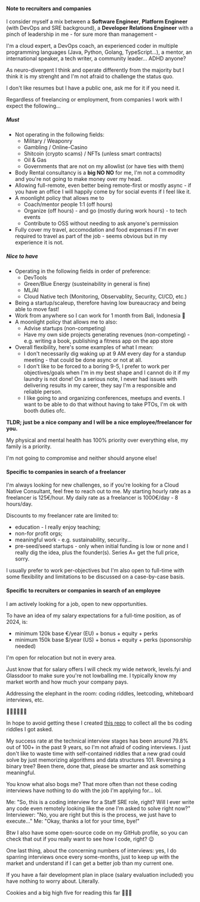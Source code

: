#### Note to recruiters and companies

I consider myself a mix between a **Software Engineer**, **Platform Engineer** (with DevOps and SRE background), a **Developer Relations Engineer** with a pinch of leadership in me - for sure more than management - 

I'm a cloud expert, a DevOps coach, an experienced coder in multiple programming languages (Java, Python, Golang, TypeScript...), a mentor, an international speaker, a tech writer, a community leader... ADHD anyone?

As neuro-divergent I think and operate differently from the majority but I think it is my strenght and I'm not afraid to challenge the status quo.

I don't like resumes but I have a public one, ask me for it if you need it.

Regardless of freelancing or employment, from companies I work with I expect the following...

##### Must 

- Not operating in the following fields:
  - Military / Weaponry
  - Gambling / Online-Casino
  - Shitcoin (crypto scams) / NFTs (unless smart contracts)
  - Oil & Gas
  - Governments that are not on my allowlist (or have ties with them) 
- Body Rental consultancy is a **big NO NO** for me, I'm not a commodity and you're not going to make money over my head.
- Allowing full-remote, even better being remote-first or mostly async - if you have an office I will happily come by for social events if I feel like it.
- A moonlight policy that allows me to
  - Coach/mentor people 1:1 (off hours)
  - Organize (off hours) - and go (mostly during work hours) - to tech events 
  - Contribute to OSS without needing to ask anyone's permission
- Fully cover my travel, accomodation and food expenses if I'm ever required to travel as part of the job - seems obvious but in my experience it is not.

##### Nice to have

- Operating in the following fields in order of preference:
  - DevTools
  - Green/Blue Energy (susteinability in general is fine)
  - ML/AI
  - Cloud Native tech (Monitoring, Observablity, Security, CI/CD, etc.)
- Being a startup/scaleup, therefore having low bureaucracy and being able to move fast!
- Work from anywhere so I can work for 1 month from Bali, Indonesia 🤩
-  A moonlight policy that allows me to also:
   - Advise startups (non-competing)
   - Have my own side projects generating revenues (non-competing) - e.g. writing a book, publishing a fitness app on the app store
- Overall flexibility, here's some examples of what I mean:
  - I don't necessarily dig waking up at 9 AM every day for a standup meeting - that could be done async or not at all.
  - I don't like to be forced to a boring 9-5, I prefer to work per objectives/goals when I'm in my best shape and I cannot do it if my laundry is not done! On a serious note, I never had issues with delivering results in my career, they say I'm a responsible and reliable person.
  - I like going to and organizing conferences, meetups and events. I want to be able to do that without having to take PTOs, I'm ok with booth duties ofc.


**TLDR; just be a nice company and I will be a nice employee/freelancer for you.**


My physical and mental health has 100% priority over everything else, my family is a priority. 

I'm not going to compromise and neither should anyone else!

#### Specific to companies in search of a freelancer

I'm always looking for new challenges, so if you're looking for a Cloud Native Consultant, feel free to reach out to me.
My starting hourly rate as a freelancer is 125€/hour.
My daily rate as a freelancer is 1000€/day - 8 hours/day.

Discounts to my freelancer rate are limited to: 
  - education - I really enjoy teaching;
  - non-for profit orgs;
  - meaningful work - e.g. sustainability, security...
  - pre-seed/seed startups - only when initial funding is low or none and I really dig the idea, plus the founder(s). Series A+ get the full price, sorry.

I usually prefer to work per-objectives but I'm also open to full-time with some flexibility and limitations to be discussed on a case-by-case basis. 

#### Specific to recruiters or companies in search of an employee

I am actively looking for a job, open to new opportunities.

To have an idea of my salary expectations for a full-time position, as of 2024, is:
- minimum 120k base €/year (EU) + bonus + equity + perks
- minimum 150k base $/year (US) + bonus + equity + perks (sponsorship needed)

I'm open for relocation but not in every area.

Just know that for salary offers I will check my wide network, levels.fyi and Glassdoor to make sure you're not lowballing me.
I typically know my market worth and how much your company pays.

Addressing the elephant in the room: coding riddles, leetcoding, whiteboard interviews, etc. 

🚩🚩🚩🚩🚩🚩

In hope to avoid getting these I created [this repo](https://github.com/mbianchidev/coding-challenges) to collect all the bs coding riddles I got asked. 

My success rate at the technical interview stages has been around 79.8% out of 100+ in the past 9 years, so I'm not afraid of coding interviews. I just don't like to waste time with self-contained riddles that a new grad could solve by just memorizing algorithms and data structures 101. Reversing a binary tree? Been there, done that, please be smarter and ask something meaningful.

You know what also bogs me? That more often than not these coding interviews have nothing to do with the job I'm applying for... lol.

Me: "So, this is a coding interview for a Staff SRE role, right? Will I ever write any code even remotely looking like the one I'm asked to solve right now?"
Interviewer: "No, you are right but this is the process, we just have to execute..."
Me: "Okay, thanks a lot for your time, bye!"

Btw I also have some open-source code on my GitHub profile, so you can check that out if you really want to see how I code, right? 😉

One last thing, about the concerning numbers of interviews: yes, I do sparring interviews once every some-months, just to keep up with the market and understand if I can get a better job than my current one.

If you have a fair development plan in place (salary evaluation included) you have nothing to worry about. Literally.

Cookies and a big high five for reading this far 🍪🍪🍪

